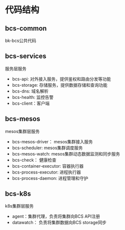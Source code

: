 # 代码结构

## bcs-common

bk-bcs公共代码

## bcs-services

服务层服务
* bcs-api: 对外接入服务，提供鉴权和路由分发等功能
* bcs-storage: 存储服务，提供数据存储和查询功能
* bcs-dns: 域名解析
* bcs-health: 监控告警
* bcs-client：客户端

## bcs-mesos

mesos集群层服务
* bcs-mesos-driver： mesos集群接入服务
* bcs-scheduler: mesos集群调度服务
* bcs-mesos-watch: mesos集群动态数据监测和同步服务
* bcs-check： 健康检查
* bcs-container-executor: 容器执行器
* bcs-process-executor: 进程执行器
* bcs-process-daemon: 进程管理和守护

## bcs-k8s

k8s集群层服务
* agent：集群代理，负责将集群向BCS API注册
* datawatch： 负责将集群数据向BCS storage同步
